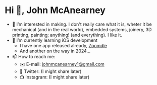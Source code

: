 # Hi 👋, John McAnearney
- 👀 I’m interested in making. I don't really care what it is, wheter it be mechanical (and in the real world), embedded systems, joinery, 3D printing, painting; anything! (and everything). I like it. 
- 🌱 I’m currently learning iOS development
    - I have one app released already, [Zoomdle](https://johnmcanearney.github.io/zoomdle-pages/)
    - And another on the way in 2024...
- 📫 How to reach me:
  - ✉️ E-mail: johnmcanearney1@gmail.com
  - 🐤 Twitter: (I might share later)
  - 📺 Instagram: (I might share later)

<!---
JohnMcAnearney/JohnMcAnearney is a ✨ special ✨ repository because its `README.md` (this file) appears on your GitHub profile.
You can click the Preview link to take a look at your changes.
--->
